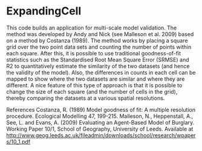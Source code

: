 ExpandingCell
=============

This code builds an application for multi-scale model validation. The method was developed by Andy and Nick (see Malleson et al. 2009) based on a method by Costanza (1989). The method works by placing a square grid over the two point data sets and counting the number of points within each square. After this, it is possible to use traditional goodness-of-fit statistics such as the Standardised Root Mean Square Error (SRMSE) and R2 to quantitatively estimate the similarity of the two datasets (and hence the validity of the model). Also, the differences in counts in each cell can be mapped to show where the two datasets are similar and where they are different. A nice feature of this type of approach is that it is possible to change the size of each square (and the number of cells in the grid), thereby comparing the datasets at a various spatial resolutions. 

References
Costanza, R. (1989) Model goodness of fit: A multiple resolution procedure. Ecological Modelling 47, 199-215.
Malleson, N., Heppenstall, A., See, L. and Evans, A. (2009) Evaluating an Agent-Based Model of Burglary. Working Paper 10/1, School of Geography, University of Leeds. Available at http://www.geog.leeds.ac.uk/fileadmin/downloads/school/research/wpapers/10_1.pdf

